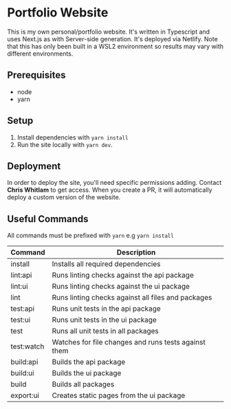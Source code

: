 # Portfolio Website
This is my own personal/portfolio website. It's written in Typescript and uses Next.js as with Server-side generation. It's deployed via Netlify. Note that this has only been built in a WSL2 environment so results may vary with different environments.

## Prerequisites
  - node
  - yarn

## Setup
1. Install dependencies with `yarn install`
2. Run the site locally with `yarn dev`.

## Deployment
In order to deploy the site, you'll need specific permissions adding. Contact **Chris Whitlam** to get access. When you create a PR, it will automatically deploy a custom version of the website. 

## Useful Commands
All commands must be prefixed with `yarn` e.g `yarn install`

|Command|Description|
|-------|-----------|
| install | Installs all required dependencies |
| lint:api | Runs linting checks against the api package |
| lint:ui | Runs linting checks against the ui package |
| lint | Runs linting checks against all files and packages |
| test:api | Runs unit tests in the api package |
| test:ui | Runs unit tests in the ui package |
| test | Runs all unit tests in all packages |
| test:watch | Watches for file changes and runs tests against them |
| build:api | Builds the api package |
| build:ui | Builds the ui package |
| build | Builds all packages |
| export:ui | Creates static pages from the ui package |
